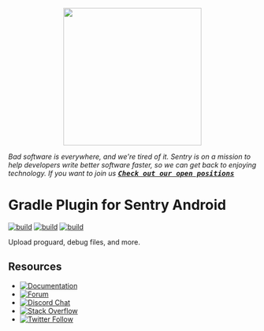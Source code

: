 <p align="center">
    <a href="https://sentry.io" target="_blank" align="center">
        <img src="https://sentry-brand.storage.googleapis.com/sentry-logo-black.png" width="280">
    </a>
</p>

_Bad software is everywhere, and we're tired of it. Sentry is on a mission to help developers write better software faster, so we can get back to enjoying technology. If you want to join us [<kbd>**Check out our open positions**</kbd>](https://sentry.io/careers/?utm_source=github&utm_medium=readme&utm_campaign=sentry-android-gradle-plugin)_

Gradle Plugin for Sentry Android
===========
[![build](https://github.com/getsentry/sentry-android-gradle-plugin/workflows/Test%20Publishing%20UUID%20Dry%20Run/badge.svg?branch=main)](https://github.com/getsentry/sentry-android-gradle-plugin/actions?query=branch%3Amain)
[![build](https://github.com/getsentry/sentry-android-gradle-plugin/workflows/Test%20Publishing%20UUID/badge.svg?branch=main)](https://github.com/getsentry/sentry-android-gradle-plugin/actions?query=branch%3Amain)
[![build](https://github.com/getsentry/sentry-android-gradle-plugin/workflows/Pre%20Merge%20Checks/badge.svg?branch=main)](https://github.com/getsentry/sentry-android-gradle-plugin/actions?query=branch%3Amain)

Upload proguard, debug files, and more.

## Resources

* [![Documentation](https://img.shields.io/badge/documentation-sentry.io-green.svg)](https://docs.sentry.io/platforms/android/)
* [![Forum](https://img.shields.io/badge/forum-sentry-green.svg)](https://forum.sentry.io/c/sdks)
* [![Discord Chat](https://img.shields.io/discord/621778831602221064?logo=discord&logoColor=ffffff&color=7389D8)](https://discord.gg/PXa5Apfe7K)  
* [![Stack Overflow](https://img.shields.io/badge/stack%20overflow-sentry-green.svg)](http://stackoverflow.com/questions/tagged/sentry)
* [![Twitter Follow](https://img.shields.io/twitter/follow/getsentry?label=getsentry&style=social)](https://twitter.com/intent/follow?screen_name=getsentry)
